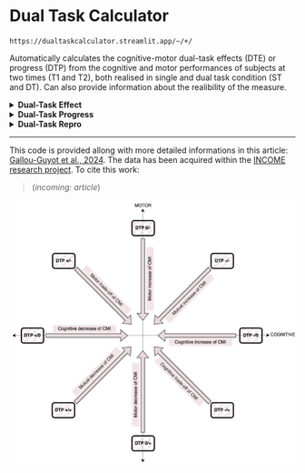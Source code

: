 # Dual Task Calculator

```
https://dualtaskcalculator.streamlit.app/~/+/
```

Automatically calculates the cognitive-motor dual-task effects (DTE) or progress (DTP) from the cognitive and motor performances of subjects at two times (T1 and T2), both realised in single and dual task condition (ST and DT). Can also provide information about the realibility of the measure. 

<details>
<summary><b>Dual-Task Effect</b></summary>
  
Use [this file structure](https://github.com/MatthieuGG/DualTaskCalculator/blob/main/samples/testDTE.csv), and [this part](https://dualtaskcalculator.streamlit.app/~/+/Dual_Task_Effect) of the app. You will obtain this kind of results:  
![Dual Task Effect Graph](https://github.com/MatthieuGG/DualTaskCalculator/blob/main/samples/plot_DTE.png?raw=true)  

`Participant Subject 1: Dual Task Effect (DTE) = Mutual facilitation`  
(etc. for all participants)  

You can download the results as CSV and PNG files.  
</details>

<details>
<summary><b>Dual-Task Progress</b></summary> 

Use [this file structure](https://github.com/MatthieuGG/DualTaskCalculator/blob/main/samples/testDTP.csv), and [this part](https://dualtaskcalculator.streamlit.app/~/+/Dual_Task_Progress) of the app. You will obtain this kind of results:  
![Dual Task Progress Graph](https://github.com/MatthieuGG/DualTaskCalculator/blob/main/samples/plot_DTP.png?raw=true)  

`Participant Subject 1: went from Mutual facilitation at T1, to Cognitive priority tradeoff at T2, with a DTP -/- : mutual increase of CMI`  
(etc. for all participants)  

You can download the results as CSV and PNG files.  
</details>


<details>
<summary><b>Dual-Task Repro</b></summary>  

Use [this file structure](https://github.com/MatthieuGG/DualTaskCalculator/blob/main/samples/testDTR.csv), and [this part](https://dualtaskcalculator.streamlit.app/~/+/Dual_Task_Repro) of the app. You will obtain this kind of results:  
![Dual Task Repro Graph](https://github.com/MatthieuGG/DualTaskCalculator/blob/main/images/DTR.png?raw=true)  

`Agreement between T1 and T2: 23% of DTE similarity.`  
| Mesure                           | Cronbach's alpha | ICC 95% CI           | SEM  | CV (%)  |
|----------------------------------|------------------|----------------------|------|---------|
| Cognitive performance - Single Task | 0.49             | -1.94                | 1.46 | 41.92   |
| Cognitive performance - Dual Task  | -0.09            | -4.1                 | 2.33 | 53.3    |
| Motor performance - Single Task   | 1.00             | 1.00 - 1.00          | 0    | 72.32   |
| Motor performance - Dual Task     | -0.18            | -4.46                | 2.34 | 44.51   |
| Cognitive Dual Task Effect        | 0.66             | -1.3                 | 58.36| 642.47  |
| Motor Dual Task Effect            | 0.92             | 0.68 - 0.98          | 62.1 | 154.55  |


You can download the results as CSV and PNG files.  
</details>

---
This code is provided allong with more detailed informations in this article: [Gallou-Guyot et al., 2024](). The data has been acquired within the [INCOME research project](https://matthieugg.github.io/income.html).  To cite this work:  
> (*incoming: article*)  

![Dual Task Progress](https://github.com/MatthieuGG/DualTaskCalculator/blob/main/images/DTP.png?raw=true)
